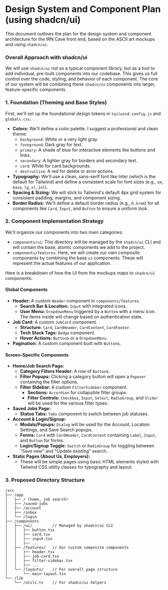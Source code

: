 # Design System and Component Plan (using shadcn/ui)

This document outlines the plan for the design system and component architecture for the IRN Cave front end, based on the ASCII art mockups and using `shadcn/ui`.

### Overall Approach with shadcn/ui

We will use `shadcn/ui` not as a typical component library, but as a tool to add individual, pre-built components into our codebase. This gives us full control over the code, styling, and behavior of each component. The core of our system will be combining these `shadcn/ui` components into larger, feature-specific components.

### 1. Foundation (Theming and Base Styles)

First, we'll set up the foundational design tokens in `tailwind.config.js` and `globals.css`.

*   **Colors:** We'll define a color palette. I suggest a professional and clean theme:
    *   `background`: White or a very light gray.
    *   `foreground`: Dark gray for text.
    *   `primary`: A shade of blue for interactive elements like buttons and links.
    *   `secondary`: A lighter gray for borders and secondary text.
    *   `card`: White for card backgrounds.
    *   `destructive`: A red for delete or error actions.
*   **Typography:** We'll use a clean, sans-serif font like Inter (which is the default for Tailwind) and define a consistent scale for font sizes (e.g., `sm`, `base`, `lg`, `xl`, `2xl`).
*   **Spacing & Sizing:** We will stick to Tailwind's default 4px grid system for consistent padding, margins, and component sizing.
*   **Border Radius:** We'll define a default border radius (e.g., `0.5rem`) for all components like `Card`, `Input`, and `Button` to ensure a uniform look.

### 2. Component Implementation Strategy

We'll organize our components into two main categories:

*   `components/ui`: This directory will be managed by the `shadcn/ui` CLI and will contain the base, atomic components we add to the project.
*   `components/features`: Here, we will create our own composite components by combining the base `ui` components. These will represent the actual features of our application.

Here is a breakdown of how the UI from the mockups maps to `shadcn/ui` components:

#### **Global Components**

*   **Header:** A custom `Header` component in `components/features`.
    *   **Search Bar & Location:** `Input` with integrated icons.
    *   **User Menu:** `DropdownMenu` triggered by a `Button` with a menu icon. The items inside will change based on authentication state.
*   **Job Card:** A custom `JobCard` component.
    *   **Structure:** `Card`, `CardHeader`, `CardContent`, `CardFooter`.
    *   **Tech Stack Tags:** `Badge` component.
    *   **Hover Actions:** `Button`s or a `DropdownMenu`.
*   **Pagination:** A custom component built with `Button`s.

#### **Screen-Specific Components**

*   **Home/Job Search Page:**
    *   **Category Filters Header:** A row of `Button`s.
    *   **Filter Popups:** Clicking a category button will open a `Popover` containing the filter options.
    *   **Filter Sidebar:** A custom `FilterSidebar` component.
        *   **Sections:** `Accordion` for collapsible filter groups.
        *   **Filter Controls:** `Checkbox`, `Input`, `Select`, `RadioGroup`, and `Slider` will be used for the various filter types.
*   **Saved Jobs Page:**
    *   **Status Tabs:** `Tabs` component to switch between job statuses.
*   **Account & Login/Signup:**
    *   **Modals/Popups:** `Dialog` will be used for the Account, Location Settings, and Save Search popups.
    *   **Forms:** `Card` with `CardHeader`, `CardContent` containing `Label`, `Input`, and `Button` for forms.
    *   **Login/Signup Toggle:** `Switch` or `RadioGroup` for toggling between "Save new" and "Update existing" search.
*   **Static Pages (About Us, Employers):**
    *   These will be simple pages using basic HTML elements styled with Tailwind CSS utility classes for typography and layout.

### 3. Proposed Directory Structure

```
/src
├── /app
│   ├── / (home, job search)
│   ├── /saved-jobs
│   ├── /account
│   ├── /inbox
│   └── /login
├── /components
│   ├── /ui/         // Managed by shadcn/ui CLI
│   │   ├── button.tsx
│   │   ├── card.tsx
│   │   ├── input.tsx
│   │   ├── ...
│   ├── /features/   // Our custom composite components
│   │   ├── header.tsx
│   │   ├── job-card.tsx
│   │   ├── filter-sidebar.tsx
│   │   ├── ...
│   └── /layouts/    // For overall page structure
│       └── main-layout.tsx
└── /lib
    └── /utils.ts    // For shadcn/ui helpers
```
